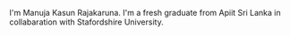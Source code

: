 I'm Manuja Kasun Rajakaruna. I'm a fresh graduate from Apiit Sri Lanka in collabaration with Stafordshire University.


